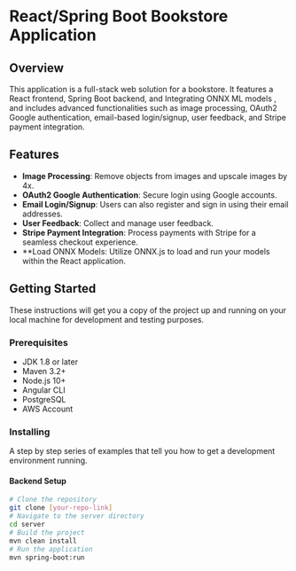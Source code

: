 # React/Spring Boot Bookstore Application

## Overview
This application is a full-stack web solution for a bookstore. It features a React frontend, Spring Boot backend, and Integrating ONNX ML models , and includes advanced functionalities such as image processing, OAuth2 Google authentication, email-based login/signup, user feedback, and Stripe payment integration.

## Features
- **Image Processing**: Remove objects from images and upscale images by 4x.
- **OAuth2 Google Authentication**: Secure login using Google accounts.
- **Email Login/Signup**: Users can also register and sign in using their email addresses.
- **User Feedback**: Collect and manage user feedback.
- **Stripe Payment Integration**: Process payments with Stripe for a seamless checkout experience.
- **Load ONNX Models: Utilize ONNX.js to load and run your models within the React application.
## Getting Started
These instructions will get you a copy of the project up and running on your local machine for development and testing purposes.

### Prerequisites
- JDK 1.8 or later
- Maven 3.2+
- Node.js 10+
- Angular CLI
- PostgreSQL
- AWS Account

### Installing
A step by step series of examples that tell you how to get a development environment running.

#### Backend Setup
```bash
# Clone the repository
git clone [your-repo-link]
# Navigate to the server directory
cd server
# Build the project
mvn clean install
# Run the application
mvn spring-boot:run
